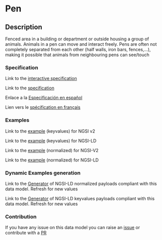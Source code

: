 # Pen

## Description 

Fenced area in a building or department or outside housing a group of animals. Animals in a pen can move and interact freely. Pens are often not completely separated from each other (half walls, iron bars, fences,…), making it possible that animals from neighbouring pens can see/touch
### Specification

Link to the [interactive specification](https://swagger.lab.fiware.org/?url=https://github.com/smart-data-models/dataModel.Agrifood/blob/master/Pen/swagger.yaml)

Link to the [specification](https://github.com/smart-data-models/dataModel.Agrifood/blob/master/Pen/doc/spec.md)

Enlace a la [Especificación en español](https://github.com/smart-data-models/dataModel.Agrifood/blob/master/Pen/doc/spec_ES.md)

Lien vers le [spécification en français](https://github.com/smart-data-models/dataModel.Agrifood/blob/master/Pen/doc/spec_FR.md)
### Examples

Link to the [example](https://github.com/smart-data-models/dataModel.Agrifood/blob/master/Pen/examples/example.json) (keyvalues) for NGSI v2

Link to the [example](https://github.com/smart-data-models/dataModel.Agrifood/blob/master/Pen/examples/example.jsonld) (keyvalues) for NGSI-LD

Link to the [example](https://github.com/smart-data-models/dataModel.Agrifood/blob/master/Pen/examples/example-normalized.json) (normalized) for NGSI-V2

Link to the [example](https://github.com/smart-data-models/dataModel.Agrifood/blob/master/Pen/examples/example-normalized.jsonld) (normalized) for NGSI-LD
### Dynamic Examples generation

Link to the [Generator](https://smartdatamodels.org/extra/ngsi-ld_generator_v0.92.php?schemaUrl=https://raw.githubusercontent.com/smart-data-models/dataModel.Agrifood/master/Pen/schema.json&email=info@smartdatamodels.org) of NGSI-LD normalized payloads compliant with this data model. Refresh for new values

Link to the [Generator](https://smartdatamodels.org/extra/ngsi-ld_generator_keyvalues_v0.92.php?schemaUrl=https://raw.githubusercontent.com/smart-data-models/dataModel.Agrifood/master/Pen/schema.json&email=info@smartdatamodels.org) of NGSI-LD keyvalues payloads compliant with this data model. Refresh for new values
### Contribution

 If you have any issue on this data model you can raise an [issue](https://github.com/smart-data-models/dataModel.Agrifood/issues)  or contribute with a [PR](https://github.com/smart-data-models/dataModel.Agrifood/pulls)